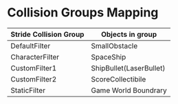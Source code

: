 # Collision Groups Mapping

| Stride Collision Group | Objects in group |
|-|-|
| DefaultFilter | SmallObstacle |
| CharacterFilter | SpaceShip |
| CustomFilter1 | ShipBullet(LaserBullet) |
| CustomFilter2 | ScoreCollectibile |
| StaticFilter | Game World Boundrary |